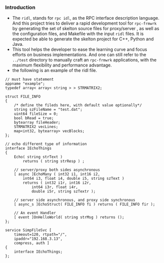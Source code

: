 ### Introduction   
* The `ridl`, stands for `rpc idl`, as the RPC interface description language. And this project tries to deliver a rapid development tool for `rpc-frmwrk` by generating the set of skelton source files for proxy/server , as well as the configuration files, and Makefile with the input `ridl` files. It is expected be able to generate the skelton project for C++, Python and Java.   
* This tool helps the developer to ease the learning curve and focus efforts on business implementations. And one can still refer to the `../test` directory to manually craft an `rpc-frmwrk` applications, with the maximum flexibility and performance advantage.
* the following is an example of the ridl file. 
```
// must have statement
appname "example";
typedef array< array< string > > STRMATRIX2;

struct FILE_INFO
{
    /* define the fileds here, with default value optionally*/
    string szFileName = "test.dat";
    uint64 fileSize = 0;
    bool bRead = true;
    bytearray fileHeader;
    STRMATRIX2 vecLines;
    map<int32, bytearray> vecBlocks;
};

// echo different type of information
interface IEchoThings
{
    Echo( string strText )
        returns ( string strResp ) ;

    // server/proxy both sides asynchronous
    [ async ]EchoMany ( int32 i1, int16 i2,
        int64 i3, float i4, double i5, string szText )
        returns ( int32 i1r, int16 i2r,
            int64 i3r, float i4r,
            double i5r, string szTextr );
            
    // server side asynchronous, and proxy side synchronous
    [ async_s ]EchoStruct( FILE_INFO fi ) returns ( FILE_INFO fir );

    // An event Handler
    [ event ]OnHelloWorld( string strMsg ) returns ();
};

service SimpFileSvc [
    timeout=120, rtpath="/",
    ipaddr="192.168.3.13",
    compress, auth ]
{
    interface IEchoThings;
};

```

